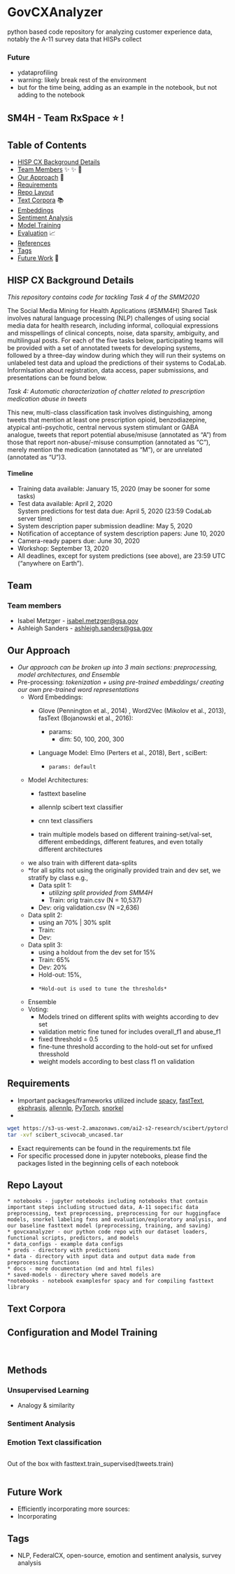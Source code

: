 # GovCXAnalyzer
python based code repository for analyzing customer experience data, notably the A-11 survey data that HISPs collect


### Future
- ydataprofiling
- warning: likely break rest of the environment
- but for the time being, adding as an example in the notebook, but not adding to the notebook

## SM4H - Team **RxSpace** :star: !

## Table of Contents
* [HISP CX Background Details](#HISP-CX-Background-details)
* [Team Members](#team) :sparkles: :sparkles: :email:
* [Our Approach](#our-approach) :bookmark:
* [Requirements](#requirements)
* [Repo Layout](#repo-layout)
* [Text Corpora](#text-corpora) :books: 
* [Embeddings](#embeddings)
* [Sentiment Analysis](#snorkel)
* [Model Training](#model-training)
* [Evaluation](#evaluation) :chart_with_upwards_trend:
* [References](#references)
* [Tags](#tags) 
* [Future Work](#future-work) :crystal_ball:	


## HISP CX Background Details
*This repository contains code for tackling Task 4 of the SMM2020*

The Social Media Mining for Health Applications (#SMM4H) Shared Task involves natural language processing (NLP) challenges of using social media data for health research, including informal, colloquial expressions and misspellings of clinical concepts, noise, data sparsity, ambiguity, and multilingual posts. For each of the five tasks below, participating teams will be provided with a set of annotated tweets for developing systems, followed by a three-day window during which they will run their systems on unlabeled test data and upload the predictions of their systems to CodaLab. Informlsation about registration, data access, paper submissions, and presentations can be found below.
<br>

*Task 4: Automatic characterization of chatter related to prescription medication abuse in tweets* <br>

This new, multi-class classification task involves distinguishing, among tweets that mention at least one prescription opioid, benzodiazepine, atypical anti-psychotic, central nervous system stimulant or GABA analogue, tweets that report potential abuse/misuse (annotated as “A”) from those that report non-abuse/-misuse consumption (annotated as “C”), merely mention the medication (annotated as “M”), or are unrelated (annotated as “U”)3. <br>

#### Timeline
* Training data available: January 15, 2020 (may be sooner for some tasks) <br>
* Test data available: April 2, 2020 <br>
System predictions for test data due: April 5, 2020 (23:59 CodaLab server time) <br>
* System description paper submission deadline: May 5, 2020 <br>
* Notification of acceptance of system description papers: June 10, 2020 <br>
* Camera-ready papers due: June 30, 2020 <br>
* Workshop: September 13, 2020 <br>
* All deadlines, except for system predictions (see above), are 23:59 UTC (“anywhere on Earth”). <br>


## Team
### Team members
* Isabel Metzger - isabel.metzger@gsa.gov <br>
* Ashleigh Sanders - ashleigh.sanders@gsa.gov <br>

## Our Approach
* *Our approach can be broken up into 3 main sections: preprocessing, model architectures, and Ensemble*
* Pre-processing:
    *tokenization + using pre-trained embeddings/ creating our own pre-trained word representations*
    * Word Embeddings:
        * Glove (Pennington et al., 2014) , Word2Vec (Mikolov et al., 2013), fasText (Bojanowski et al., 2016):
            * params:
                * dim: 50, 100, 200, 300

                    
        *  Language Model: Elmo (Perters et al., 2018), Bert , sciBert:
            *     params: default
    * Model Architectures:
        * fasttext baseline
        * allennlp scibert text classifier
        * cnn text classifiers
     
        * train multiple models based on different training-set/val-set, different embeddings, different features, and even totally different architectures
    * we also train with different data-splits
    * *for all splits not using the originally provided train and dev set, we stratify by class e.g., 
        * Data split 1:
            * *utilizing split provided from SMM4H*
            * Train: orig train.csv (N = 10,537)
        * Dev: orig validation.csv (N =2,636)
    * Data split 2:
        * using an 70% | 30% split
        * Train:
        * Dev: 
     * Data split 3:
        * using a holdout from the dev set for 15%
        * Train: 65%
        * Dev:  20%
        * Hold-out:  15%, 
       *     *Hold-out is used to tune the thresholds*
  * Ensemble
  * Voting:
    * Models trined on different splits with weights according to dev set
    * validation metric fine tuned for includes overall_f1 and abuse_f1
    * fixed threshold = 0.5
    * fine-tune threshold according to the hold-out set for unfixed thresshold
    * weight models according to best class f1 on validation


## Requirements
* Important packages/frameworks utilized include [spacy](https://github.com/explosion/spaCy), [fastText](https://github.com/facebookresearch/fastText), [ekphrasis](https://github.com/cbaziotis/ekphrasis), [allennlp](https://github.com/allenai/allennlp), [PyTorch](https://github.com/pytorch/pytorch), [snorkel](https://github.com/snorkel-team/snorkel/)
* 
```bash
wget https://s3-us-west-2.amazonaws.com/ai2-s2-research/scibert/pytorch_models/scibert_scivocab_uncased.tar
tar -xvf scibert_scivocab_uncased.tar
```
* Exact requirements can be found in the requirements.txt file
* For specific processed done in jupyter notebooks, please find the packages listed in the beginning cells of each notebook


## Repo Layout
```
* notebooks - jupyter notebooks including notebooks that contain important steps including structued data, A-11 sopecific data preprocessing, text preprocessing, preprocessing for our huggingface models, snorkel labeling fxns and evaluation/exploratory analysis, and our baseline fasttext model (preprocessing, training, and saving)
* govcxanalyzer - our python code repo with our dataset loaders, functional scripts, predictors, and models
* data_configs - example data configs
* preds - directory with predictions
* data - directory with input data and output data made from preprocessing functions
* docs - more documentation (md and html files)
* saved-models - directory where saved models are
*notebooks - notebook examplesfor spacy and for compiling fasttext library
```

## Text Corpora
   

## Configuration and Model Training

 ```bash

```
```json 

 ```


## Methods
### Unsupervised Learning
* Analogy & similarity

### Sentiment Analysis
### Emotion Text classification

```

```
Out of the box with fasttext.train_supervised(tweets.train)
```bash


```

## Future Work
* Efficiently incorporating more sources:  
* Incorporating 

## Tags
* NLP, FederalCX, open-source, emotion and sentiment analysis, survey analysis